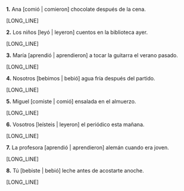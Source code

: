 **1.** Ana [comió | comieron] chocolate después de la cena.

[LONG_LINE]

**2.** Los niños [leyó | leyeron] cuentos en la biblioteca ayer.

[LONG_LINE]

**3.** María [aprendió | aprendieron] a tocar la guitarra el verano pasado.

[LONG_LINE]

**4.** Nosotros [bebimos | bebió] agua fría después del partido.

[LONG_LINE]

**5.** Miguel [comiste | comió] ensalada en el almuerzo.

[LONG_LINE]

**6.** Vosotros [leísteis | leyeron] el periódico esta mañana.

[LONG_LINE]

**7.** La profesora [aprendió | aprendieron] alemán cuando era joven.

[LONG_LINE]

**8.** Tú [bebiste | bebió] leche antes de acostarte anoche.

[LONG_LINE]